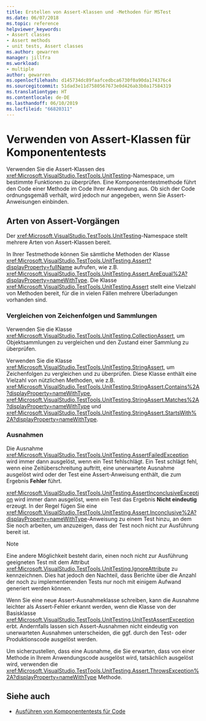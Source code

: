 ```yaml
---
title: Erstellen von Assert-Klassen und -Methoden für MSTest
ms.date: 06/07/2018
ms.topic: reference
helpviewer_keywords:
- Assert classes
- Assert methods
- unit tests, Assert classes
ms.author: gewarren
manager: jillfra
ms.workload:
- multiple
author: gewarren
ms.openlocfilehash: d145734dc89faafcedbca6730f0a90da174376c4
ms.sourcegitcommit: 51dad3e11d7580567673e0d426ab3b0a17584319
ms.translationtype: HT
ms.contentlocale: de-DE
ms.lasthandoff: 06/10/2019
ms.locfileid: "66820311"
---
```

# <a name="use-assert-classes-for-unit-testing"></a>Verwenden von Assert-Klassen für Komponententests

Verwenden Sie die Assert-Klassen des <xref:Microsoft.VisualStudio.TestTools.UnitTesting>-Namespace, um bestimmte Funktionen zu überprüfen. Eine Komponententestmethode führt den Code einer Methode im Code Ihrer Anwendung aus. Ob sich der Code ordnungsgemäß verhält, wird jedoch nur angegeben, wenn Sie Assert-Anweisungen einbinden.

## <a name="kinds-of-asserts"></a>Arten von Assert-Vorgängen

Der <xref:Microsoft.VisualStudio.TestTools.UnitTesting>-Namespace stellt mehrere Arten von Assert-Klassen bereit.

In Ihrer Testmethode können Sie sämtliche Methoden der Klasse <xref:Microsoft.VisualStudio.TestTools.UnitTesting.Assert?displayProperty=fullName> aufrufen, wie z.B. <xref:Microsoft.VisualStudio.TestTools.UnitTesting.Assert.AreEqual%2A?displayProperty=nameWithType>. Die Klasse <xref:Microsoft.VisualStudio.TestTools.UnitTesting.Assert> stellt eine Vielzahl von Methoden bereit, für die in vielen Fällen mehrere Überladungen vorhanden sind.

### <a name="compare-strings-and-collections"></a>Vergleichen von Zeichenfolgen und Sammlungen

Verwenden Sie die Klasse <xref:Microsoft.VisualStudio.TestTools.UnitTesting.CollectionAssert>, um Objektsammlungen zu vergleichen und den Zustand einer Sammlung zu überprüfen.

Verwenden Sie die Klasse <xref:Microsoft.VisualStudio.TestTools.UnitTesting.StringAssert>, um Zeichenfolgen zu vergleichen und zu überprüfen. Diese Klasse enthält eine Vielzahl von nützlichen Methoden, wie z.B. <xref:Microsoft.VisualStudio.TestTools.UnitTesting.StringAssert.Contains%2A?displayProperty=nameWithType>, <xref:Microsoft.VisualStudio.TestTools.UnitTesting.StringAssert.Matches%2A?displayProperty=nameWithType> und <xref:Microsoft.VisualStudio.TestTools.UnitTesting.StringAssert.StartsWith%2A?displayProperty=nameWithType>.

### <a name="exceptions"></a>Ausnahmen

Die Ausnahme <xref:Microsoft.VisualStudio.TestTools.UnitTesting.AssertFailedException> wird immer dann ausgelöst, wenn ein Test fehlschlägt. Ein Test schlägt fehl, wenn eine Zeitüberschreitung auftritt, eine unerwartete Ausnahme ausgelöst wird oder der Test eine Assert-Anweisung enthält, die zum Ergebnis **Fehler** führt.

<xref:Microsoft.VisualStudio.TestTools.UnitTesting.AssertInconclusiveException> wird immer dann ausgelöst, wenn ein Test das Ergebnis **Nicht eindeutig** erzeugt. In der Regel fügen Sie eine <xref:Microsoft.VisualStudio.TestTools.UnitTesting.Assert.Inconclusive%2A?displayProperty=nameWithType>-Anweisung zu einem Test hinzu, an dem Sie noch arbeiten, um anzuzeigen, dass der Test noch nicht zur Ausführung bereit ist.

> [!NOTE]
> Eine andere Möglichkeit besteht darin, einen noch nicht zur Ausführung geeigneten Test mit dem Attribut <xref:Microsoft.VisualStudio.TestTools.UnitTesting.IgnoreAttribute> zu kennzeichnen. Dies hat jedoch den Nachteil, dass Berichte über die Anzahl der noch zu implementierenden Tests nur noch mit einigem Aufwand generiert werden können.

Wenn Sie eine neue Assert-Ausnahmeklasse schreiben, kann die Ausnahme leichter als Assert-Fehler erkannt werden, wenn die Klasse von der Basisklasse <xref:Microsoft.VisualStudio.TestTools.UnitTesting.UnitTestAssertException> erbt. Andernfalls lassen sich Assert-Ausnahmen nicht eindeutig von unerwarteten Ausnahmen unterscheiden, die ggf. durch den Test- oder Produktionscode ausgelöst werden.

Um sicherzustellen, dass eine Ausnahme, die Sie erwarten, dass von einer Methode in Ihrem Anwendungscode ausgelöst wird, tatsächlich ausgelöst wird, verwenden die <xref:Microsoft.VisualStudio.TestTools.UnitTesting.Assert.ThrowsException%2A?displayProperty=nameWithType> Methode.

## <a name="see-also"></a>Siehe auch

- [Ausführen von Komponententests für Code](../test/unit-test-your-code.md)
